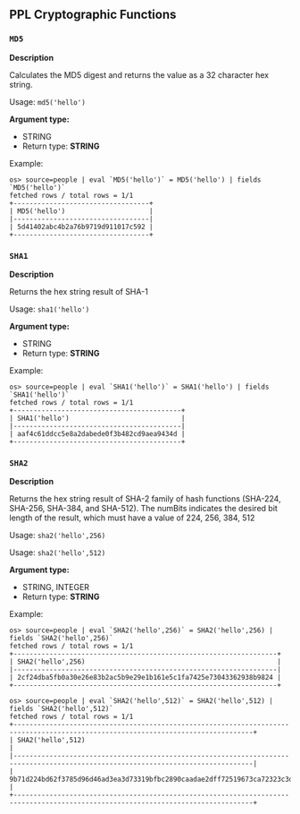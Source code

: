## PPL Cryptographic Functions

### `MD5`

**Description**

Calculates the MD5 digest and returns the value as a 32 character hex string.

Usage: `md5('hello')`

**Argument type:**
- STRING
- Return type: **STRING**

Example:

    os> source=people | eval `MD5('hello')` = MD5('hello') | fields `MD5('hello')`
    fetched rows / total rows = 1/1
    +----------------------------------+
    | MD5('hello')                     |
    |----------------------------------|
    | 5d41402abc4b2a76b9719d911017c592 |
    +----------------------------------+

### `SHA1`

**Description**

Returns the hex string result of SHA-1

Usage: `sha1('hello')`

**Argument type:**
- STRING
- Return type: **STRING**

Example:

    os> source=people | eval `SHA1('hello')` = SHA1('hello') | fields `SHA1('hello')`
    fetched rows / total rows = 1/1
    +------------------------------------------+
    | SHA1('hello')                            |
    |------------------------------------------|
    | aaf4c61ddcc5e8a2dabede0f3b482cd9aea9434d |
    +------------------------------------------+

### `SHA2`

**Description**

Returns the hex string result of SHA-2 family of hash functions (SHA-224, SHA-256, SHA-384, and SHA-512). The numBits indicates the desired bit length of the result, which must have a value of 224, 256, 384, 512

Usage: `sha2('hello',256)`

Usage: `sha2('hello',512)`

**Argument type:**
- STRING, INTEGER
- Return type: **STRING**

Example:

    os> source=people | eval `SHA2('hello',256)` = SHA2('hello',256) | fields `SHA2('hello',256)`
    fetched rows / total rows = 1/1
    +------------------------------------------------------------------+
    | SHA2('hello',256)                                                |
    |------------------------------------------------------------------|
    | 2cf24dba5fb0a30e26e83b2ac5b9e29e1b161e5c1fa7425e73043362938b9824 |
    +------------------------------------------------------------------+

    os> source=people | eval `SHA2('hello',512)` = SHA2('hello',512) | fields `SHA2('hello',512)`
    fetched rows / total rows = 1/1
    +----------------------------------------------------------------------------------------------------------------------------------+
    | SHA2('hello',512)                                                                                                                |
    |----------------------------------------------------------------------------------------------------------------------------------|
    | 9b71d224bd62f3785d96d46ad3ea3d73319bfbc2890caadae2dff72519673ca72323c3d99ba5c11d7c7acc6e14b8c5da0c4663475c2e5c3adef46f73bcdec043 |
    +----------------------------------------------------------------------------------------------------------------------------------+
